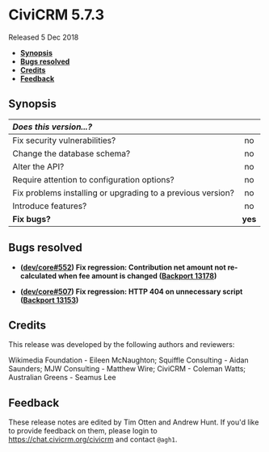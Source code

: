 # CiviCRM 5.7.3

Released 5 Dec 2018

- **[Synopsis](#synopsis)**
- **[Bugs resolved](#bugs)**
- **[Credits](#credits)**
- **[Feedback](#feedback)**

## <a name="synopsis"></a>Synopsis

| *Does this version...?*                                         |         |
|:--------------------------------------------------------------- |:-------:|
| Fix security vulnerabilities?                                   |   no    |
| Change the database schema?                                     |   no    |
| Alter the API?                                                  |   no    |
| Require attention to configuration options?                     |   no    |
| Fix problems installing or upgrading to a previous version?     |   no    |
| Introduce features?                                             |   no    |
| **Fix bugs?**                                                   | **yes** |

## <a name="bugs"></a>Bugs resolved

- **([dev/core#552](https://lab.civicrm.org/dev/core/issues/552))
  Fix regression: Contribution net amount not re-calculated when fee amount is changed
  ([Backport 13178](https://github.com/civicrm/civicrm-core/pull/13178))**

- **([dev/core#507](https://lab.civicrm.org/dev/core/issues/507))
  Fix regression: HTTP 404 on unnecessary script
  ([Backport 13153](https://github.com/civicrm/civicrm-core/pull/13153))**

## <a name="credits"></a>Credits

This release was developed by the following authors and reviewers:

Wikimedia Foundation - Eileen McNaughton; Squiffle Consulting - Aidan
Saunders; MJW Consulting - Matthew Wire; CiviCRM - Coleman Watts; Australian
Greens - Seamus Lee

## <a name="feedback"></a>Feedback

These release notes are edited by Tim Otten and Andrew Hunt.  If you'd like to
provide feedback on them, please login to https://chat.civicrm.org/civicrm and
contact `@agh1`.

